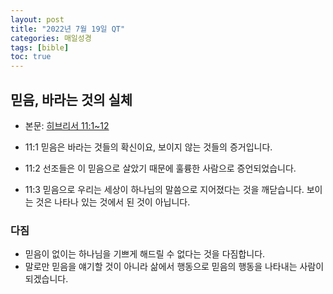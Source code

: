 ```yaml
---
layout: post
title: "2022년 7월 19일 QT"
categories: 매일성경
tags: [bible]
toc: true
---
```


## 믿음, 바라는 것의 실체
- 본문: [히브리서 11:1~12](https://www.bskorea.or.kr/bible/korbibReadpage.php?version=SAENEW&book=heb&chap=11&sec=1&cVersion=&fontSize=15px&fontWeight=normal)

- 11:1 믿음은 바라는 것들의 확신이요, 보이지 않는 것들의 증거입니다.
- 11:2 선조들은 이 믿음으로 살았기 때문에 훌륭한 사람으로 증언되었습니다.
- 11:3 믿음으로 우리는 세상이 하나님의 말씀으로 지어졌다는 것을 깨닫습니다. 보이는 것은 나타나 있는 것에서 된 것이 아닙니다.

### 다짐
- 믿음이 없이는 하나님을 기쁘게 해드릴 수 없다는 것을 다짐합니다.
- 말로만 믿음을 얘기할 것이 아니라 삶에서 행동으로 믿음의 행동을 나타내는 사람이 되겠습니다.

